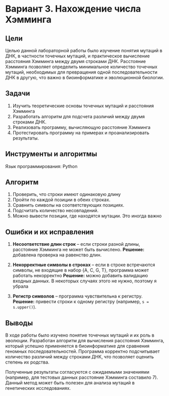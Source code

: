 # Вариант 3. Нахождение числа Хэмминга
## Цели
Целью данной лабораторной работы было изучение понятия мутаций в ДНК, в частности точечных мутаций, и практическое вычисление расстояния Хэмминга между двумя строками ДНК. Расстояние Хэмминга позволяет определить минимальное количество точечных мутаций, необходимых для превращения одной последовательности ДНК в другую, что важно в биоинформатике и эволюционной биологии.

## Задачи
1. Изучить теоретические основы точечных мутаций и расстояния Хэмминга
2. Разработать алгоритм для подсчета различий между двумя строками ДНК.
3. Реализовать программу, вычисляющую расстояние Хэмминга
4. Протестировать программу на примерах и проанализировать результаты.

## Инструменты и алгоритмы
Язык программирования: Python

## Алгоритм
1. Проверить, что строки имеют одинаковую длину
2. Пройти по каждой позиции в обеих строках.
3. Сравнить символы на соответствующих позициях.
4. Подсчитать количество несовпадений.
5. Можно вывести позиции, где находятся мутации. Это иногда важно

## Ошибки и их исправления
1. **Несоответствие длин строк** – если строки разной длины, расстояние Хэмминга не может быть вычислено.
**Решение:** добавлена проверка на равенство длин.

2. **Некорректные символы в строках** – если в строке встречаются символы, не входящие в набор {A, C, G, T}, программа может работать некорректно
**Решение:** можно добавить валидацию входных данных. В некоторых случаях этого не нужно, поэтому я убрала

3. **Регистр символов** – программа чувствительна к регистру.
**Решение:** привести строки к одному регистру (например, `s = s.upper()`).

## Выводы
В ходе работы было изучено понятие точечных мутаций и их роль в эволюции. Разработан алгоритм для вычисления расстояния Хэмминга, который успешно применяется в биоинформатике для сравнения геномных последовательностей. Программа корректно подсчитывает количество различий между строками ДНК, что позволяет оценить степень их родства.

Полученные результаты согласуются с ожидаемыми значениями (например, для тестовых данных расстояние Хэмминга составило 7). Данный метод может быть полезен для анализа мутаций в генетических исследованиях.
